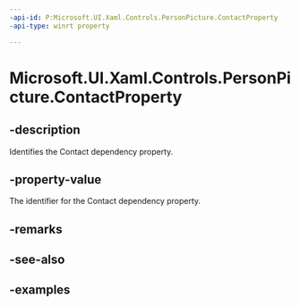 ```yaml
---
-api-id: P:Microsoft.UI.Xaml.Controls.PersonPicture.ContactProperty
-api-type: winrt property

---
```

<!-- Property syntax.
public DependencyProperty ContactProperty { get; }
-->

# Microsoft.UI.Xaml.Controls.PersonPicture.ContactProperty


## -description

Identifies the Contact dependency property.


## -property-value

The identifier for the Contact dependency property.


## -remarks


## -see-also


## -examples


